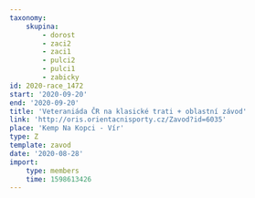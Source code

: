 ```yaml
---
taxonomy:
    skupina:
        - dorost
        - zaci2
        - zaci1
        - pulci2
        - pulci1
        - zabicky
id: 2020-race_1472
start: '2020-09-20'
end: '2020-09-20'
title: 'Veteraniáda ČR na klasické trati + oblastní závod'
link: 'http://oris.orientacnisporty.cz/Zavod?id=6035'
place: 'Kemp Na Kopci - Vír'
type: Z
template: zavod
date: '2020-08-28'
import:
    type: members
    time: 1598613426
---
```



